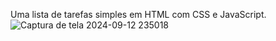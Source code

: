 Uma lista de tarefas simples em HTML com CSS e JavaScript.
![Captura de tela 2024-09-12 235018](https://github.com/user-attachments/assets/6d6e2715-b962-494a-9bbb-2048c1f40e7b)
